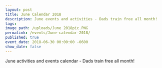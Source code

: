 ```yaml
---
layout: post
title: June Calendar 2018
description: June events and activities - Dads train free all month!
tags:
image_path: /uploads/June 2018pic.PNG
permalink: /events/June-calendar-2018/
published: true
event_date: 2018-06-30 00:00:00 -0600
show_date: false
---
```


June activities and events calendar - Dads train free all month!